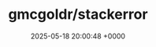 ---
title: "gmcgoldr/stackerror"
link: "https://github.com/gmcgoldr/stackerror"
date: "2025-05-18 20:00:48 +0000"
description: "A pragmatic error handling library for Rust that provides helpful strings for debugging, and structured data for runtime error handling."
category: "github"
---